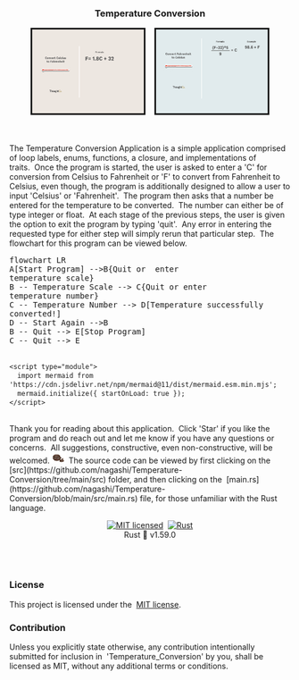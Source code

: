 ### <div align="center">Temperature Conversion

<div align="center">
    <img src="images/celcius-to-fahrenheit.gif" alt="Celcius to Fahrenheit" width="200" height="150" float="left" border="3" />
    &nbsp;&nbsp;
    <img src="images/fahrenheit-to-celsius.gif" alt="Fahrenheit to Celsius" width="200" height="150" float="left" border="3"/>
</div>
<br><br>

The Temperature Conversion Application is a simple application comprised of loop labels,&nbsp;enums,&nbsp;functions,&nbsp;a closure,&nbsp;and implementations of traits.&nbsp;&nbsp;Once the program is started,&nbsp;the user is asked to enter a 'C' for conversion from Celsius to Fahrenheit or 'F' to convert from Fahrenheit to Celsius,&nbsp;even though,&nbsp;the program is additionally designed to allow a user to input 'Celsius' or 'Fahrenheit'.&nbsp;&nbsp;The program then asks that a number be entered for the temperature to be converted.&nbsp;&nbsp;The number can either be of type integer or float.&nbsp;&nbsp;At each stage of the previous steps, the user is given the option to exit the program by typing 'quit'.&nbsp;&nbsp;Any error in entering the requested type for either step will simply rerun that particular step.&nbsp;&nbsp;The flowchart for this program can be viewed below.
<html>
<body>
<pre class="mermaid">
flowchart LR
A[Start Program] -->B{Quit or  enter<br>temperature scale}
B -- Temperature Scale --> C{Quit or enter<br>temperature number} 
C -- Temperature Number --> D[Temperature successfully<br>converted!] 
D -- Start Again -->B
B -- Quit --> E[Stop Program]
C -- Quit --> E
 </pre>

    <script type="module">
      import mermaid from 'https://cdn.jsdelivr.net/npm/mermaid@11/dist/mermaid.esm.min.mjs';
      mermaid.initialize({ startOnLoad: true });
    </script>
  
 </body>
 </html>
<br>
Thank you for reading about this application.&nbsp;&nbsp;Click 'Star' if you like the program and do reach out and let me know if you have any questions or concerns.&nbsp;&nbsp;All suggestions, constructive,&nbsp;even non-constructive,&nbsp;will be welcomed.<img src = "images/ok.png" alt="Image denoting Ok"
          width="30"
          height="20"
          border="0"
        />&nbsp;The source code can be viewed by first clicking on the&nbsp; [src](https://github.com/nagashi/Temperature-Conversion/tree/main/src)&nbsp;folder,&nbsp;and then clicking on the&nbsp; [main.rs](https://github.com/nagashi/Temperature-Conversion/blob/main/src/main.rs)&nbsp;file,&nbsp;for those unfamiliar with the Rust language.        
        <br>
<div align="center"> 

[![MIT licensed][mit-badge]][mit-url]&nbsp;&nbsp;[![Rust](https://img.shields.io/badge/rust-%23000000.svg?style=for-the-badge&logo=rust&logoColor=white)](https://www.rust-lang.org/)<br>Rust 🦀 v1.59.0

</div>
<br>
<br>
<p>

### License

This project is licensed under the&nbsp; [MIT license](LICENSE).

[mit-badge]: https://img.shields.io/badge/license-MIT-blue.svg
[mit-url]: LICENSE
### Contribution

Unless you explicitly state otherwise,&nbsp;any contribution intentionally submitted
for inclusion in&nbsp; 'Temperature_Conversion'&nbsp;by you,&nbsp;shall be licensed as MIT,&nbsp;without any additional terms or conditions.

</p>

